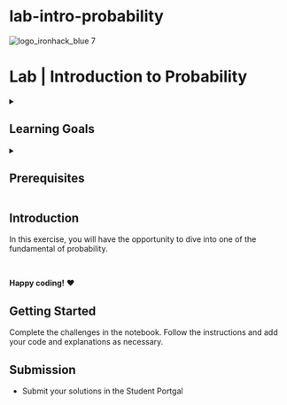 # lab-intro-probability
![logo_ironhack_blue 7](https://user-images.githubusercontent.com/23629340/40541063-a07a0a8a-601a-11e8-91b5-2f13e4e6b441.png)

# Lab | Introduction to Probability

<details>
  <summary>
   <h2>Learning Goals</h2>
  </summary>

  This exercise allows you to practice and apply the concepts and techniques taught in class. 

  Upon completion of this exercise, you will be able to:
  
  - Identify different probabilities distributions.
  - Calculate pmf/cdf for given problems.
  
  <br>
  <hr> 

</details>

<details>
  <summary>
   <h2>Prerequisites</h2>
  </summary>
Before this starting this lab, you should have learnt about:

- Basic Probabilities notions.
- Understand difference between distributions and where/how to apply them in a business context.

  <br>
  <hr> 

</details>

## Introduction

In this exercise, you will have the opportunity to dive into one of the fundamental of probability.

<br>

**Happy coding!** :heart:




## Getting Started

Complete the challenges in the notebook. Follow the instructions and add your code and explanations as necessary.


## Submission

- Submit your solutions in the Student Portgal
